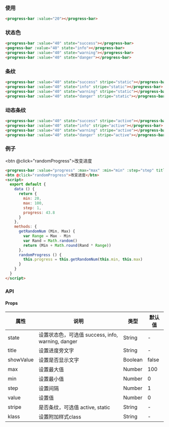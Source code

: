 <row>
<column :md=12>

### 使用

<progress-bar :value="20"></progress-bar>
      
```html
<progress-bar :value="20"></progress-bar>
```

### 状态色

<progress-bar :value="40" state="success"></progress-bar>
<progress-bar :value="40" state="info"></progress-bar>
<progress-bar :value="40" state="warning"></progress-bar>
<progress-bar :value="40" state="danger"></progress-bar>

```html
<progress-bar :value="40" state="success"></progress-bar>
<pogress-bar :value="40" state="info"></progress-bar>
<progress-bar :value="40" state="warning"></progress-bar>
<progress-bar :value="40" state="danger"></progress-bar>
```

### 条纹

<progress-bar :value="40" state="success" stripe="static"></progress-bar>
<progress-bar :value="40" state="info" stripe="static"></progress-bar>
<progress-bar :value="40" state="warning" stripe="static"></progress-bar>
<progress-bar :value="40" state="danger" stripe="static"></progress-bar>

```html
<progress-bar :value="40" state="success" stripe="static"></progress-bar>
<progress-bar :value="40" state="info" stripe="static"></progress-bar>
<progress-bar :value="40" state="warning" stripe="static"></progress-bar>
<progress-bar :value="40" state="danger" stripe="static"></progress-bar>
```

### 动态条纹

<progress-bar :value="40" state="success" stripe="active"></progress-bar>
<progress-bar :value="40" state="info" stripe="active"></progress-bar>
<progress-bar :value="40" state="warning" stripe="active"></progress-bar>
<progress-bar :value="40" state="danger" stripe="active"></progress-bar>

```html
<progress-bar :value="40" state="success" stripe="active"></progress-bar>
<progress-bar :value="40" state="info" stripe="active"></progress-bar>
<progress-bar :value="40" state="warning" stripe="active"></progress-bar>
<progress-bar :value="40" state="danger" stripe="active"></progress-bar>
```

### 例子

<progress-bar :value="progress" :max="max" :min="min" :step="step" title="完成" show-value></progress-bar>
<btn @click="randomProgress">改变进度</btn>

<script>
  export default {
    data () {
      return {
        min: 20,
        max: 100,
        step: 1,
        progress: 43.8
      }
    },
    methods: {
      getRandomNum (Min, Max) {
        var Range = Max - Min
        var Rand = Math.random()
        return (Min + Math.round(Rand * Range))
      },
      randomProgress () {
        this.progress = this.getRandomNum(this.min, this.max)
      }
    }
  }
</script>

```html
<progress-bar :value="progress" :max="max" :min="min" :step="step" title="完成" show-value></progress-bar>
<btn @click="randomProgress">改变进度</btn>
<script>
  export default {
    data () {
      return {
        min: 20,
        max: 100,
        step: 1,
        progress: 43.8
      }
    },
    methods: {
      getRandomNum (Min, Max) {
        var Range = Max - Min
        var Rand = Math.random()
        return (Min + Math.round(Rand * Range))
      },
      randomProgress () {
        this.progress = this.getRandomNum(this.min, this.max)
      }
    }
  }
</script>
```

### API

<portlet title="Progress Bar" icon="map-signs" theme="light" bordered>    
 
 #### Props
 
  <div class="table-scrollable table-scrollable-borderless">
      <table class="table table-hover table-bordered">
          <thead>
              <tr class="uppercase">
                  <th> 属性 </th>
                  <th> 说明 </th>
                  <th> 类型 </th>
                  <th> 默认值 </th>
              </tr>
          </thead>
          <tbody>
              <tr>
                  <td> state </td>
                  <td> 设置状态色，可选值 success, info, warning, danger </td>
                  <td> String </td>
                  <td> - </td>
              </tr>
              <tr>
                  <td> title </td>
                  <td> 设置进度旁文字 </td>
                  <td> String </td>
                  <td> - </td>
              </tr>
              <tr>
                  <td> showValue </td>
                  <td> 设置是否显示文字 </td>
                  <td> Boolean </td>
                  <td> false </td>
              </tr>
              <tr>
                  <td> max </td>
                  <td> 设置最大值 </td>
                  <td> Number </td>
                  <td> 100 </td>
              </tr>
              <tr>
                  <td> min </td>
                  <td> 设置最小值 </td>
                  <td> Number </td>
                  <td> 0 </td>
              </tr>
              <tr>
                  <td> step </td>
                  <td> 设置间隔 </td>
                  <td> Number </td>
                  <td> 1 </td>
              </tr>
              <tr>
                  <td> value </td>
                  <td> 设置值 </td>
                  <td> Number </td>
                  <td> 0 </td>
              </tr>
              <tr>
                  <td> stripe </td>
                  <td> 是否条纹，可选值 active, static </td>
                  <td> String </td>
                  <td> - </td>
              </tr>
              <tr>
                  <td> klass </td>
                  <td> 设置附加样式class </td>
                  <td> String </td>
                  <td> - </td>
              </tr>
          </tbody>
      </table>
  </div>
</portlet>
</column>
</row>
